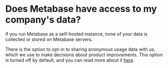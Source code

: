 # Does Metabase have access to my company's data?

If you run Metabase as a self-hosted instance, none of your data is collected or stored on Metabase servers.

There is the option to opt-in to sharing anonymous usage data with us, which we use to make decisions about product improvements. This option is turned off by default, and you can read more about it [here](../../information-collection.html).